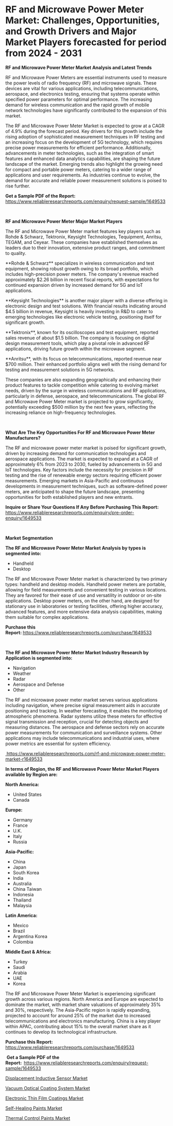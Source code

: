 <p><h1>RF and Microwave Power Meter Market: Challenges, Opportunities, and Growth Drivers and Major Market Players forecasted for period from 2024 - 2031</h1></p><p><strong>RF and Microwave Power Meter Market Analysis and Latest Trends</strong></p>
<p><p>RF and Microwave Power Meters are essential instruments used to measure the power levels of radio frequency (RF) and microwave signals. These devices are vital for various applications, including telecommunications, aerospace, and electronics testing, ensuring that systems operate within specified power parameters for optimal performance. The increasing demand for wireless communication and the rapid growth of mobile network technologies have significantly contributed to the expansion of this market.</p><p>The RF and Microwave Power Meter Market is expected to grow at a CAGR of 4.9% during the forecast period. Key drivers for this growth include the rising adoption of sophisticated measurement techniques in RF testing and an increasing focus on the development of 5G technology, which requires precise power measurements for efficient performance. Additionally, advancements in meter technologies, such as the integration of smart features and enhanced data analytics capabilities, are shaping the future landscape of the market. Emerging trends also highlight the growing need for compact and portable power meters, catering to a wider range of applications and user requirements. As industries continue to evolve, the demand for accurate and reliable power measurement solutions is poised to rise further.</p></p>
<p><strong>Get a Sample PDF of the Report:&nbsp;</strong> <a href="https://www.reliableresearchreports.com/enquiry/request-sample/1649533?utm_campaign=5&utm_medium=2&utm_source=Github&utm_content=ia&utm_term=15102024&utm_id=rf-and-microwave-power-meter">https://www.reliableresearchreports.com/enquiry/request-sample/1649533</a></p>
<p>&nbsp;</p>
<p><strong>RF and Microwave Power Meter Major Market Players</strong></p>
<p><p>The RF and Microwave Power Meter market features key players such as Rohde & Schwarz, Tektronix, Keysight Technologies, Tequipment, Anritsu, TEGAM, and Ceyear. These companies have established themselves as leaders due to their innovation, extensive product ranges, and commitment to quality.</p><p>**Rohde & Schwarz** specializes in wireless communication and test equipment, showing robust growth owing to its broad portfolio, which includes high-precision power meters. The company's revenue reached approximately $2.26 billion in recent fiscal reports, with expectations for continued expansion driven by increased demand for 5G and IoT applications.</p><p>**Keysight Technologies** is another major player with a diverse offering in electronic design and test solutions. With financial results indicating around $4.5 billion in revenue, Keysight is heavily investing in R&D to cater to emerging technologies like electronic vehicle testing, positioning itself for significant growth.</p><p>**Tektronix**, known for its oscilloscopes and test equipment, reported sales revenue of about $1.5 billion. The company is focusing on digital design measurement tools, which play a pivotal role in advanced RF applications, driving future growth within the microwave segment.</p><p>**Anritsu**, with its focus on telecommunications, reported revenue near $700 million. Their enhanced portfolio aligns well with the rising demand for testing and measurement solutions in 5G networks.</p><p>These companies are also expanding geographically and enhancing their product features to tackle competition while catering to evolving market needs, driven by the surge in wireless communications and RF applications, particularly in defense, aerospace, and telecommunications. The global RF and Microwave Power Meter market is projected to grow significantly, potentially exceeding $500 million by the next few years, reflecting the increasing reliance on high-frequency technologies.</p></p>
<p>&nbsp;</p>
<p><strong>What Are The Key Opportunities For RF and Microwave Power Meter Manufacturers?</strong></p>
<p><p>The RF and microwave power meter market is poised for significant growth, driven by increasing demand for communication technologies and aerospace applications. The market is expected to expand at a CAGR of approximately 6% from 2023 to 2030, fueled by advancements in 5G and IoT technologies. Key factors include the necessity for precision in RF testing and the rise of renewable energy sectors requiring efficient power measurements. Emerging markets in Asia-Pacific and continuous developments in measurement techniques, such as software-defined power meters, are anticipated to shape the future landscape, presenting opportunities for both established players and new entrants.</p></p>
<p><strong>Inquire or Share Your Questions If Any Before Purchasing This Report:</strong> <a href="https://www.reliableresearchreports.com/enquiry/pre-order-enquiry/1649533?utm_campaign=5&utm_medium=2&utm_source=Github&utm_content=ia&utm_term=15102024&utm_id=rf-and-microwave-power-meter">https://www.reliableresearchreports.com/enquiry/pre-order-enquiry/1649533</a></p>
<p>&nbsp;</p>
<p><strong>Market Segmentation</strong></p>
<p><strong>The RF and Microwave Power Meter Market Analysis by types is segmented into:</strong></p>
<p><ul><li>Handheld</li><li>Desktop</li></ul></p>
<p><p>The RF and Microwave Power Meter market is characterized by two primary types: handheld and desktop models. Handheld power meters are portable, allowing for field measurements and convenient testing in various locations. They are favored for their ease of use and versatility in outdoor or on-site applications. Desktop power meters, on the other hand, are designed for stationary use in laboratories or testing facilities, offering higher accuracy, advanced features, and more extensive data analysis capabilities, making them suitable for complex applications.</p></p>
<p><strong>Purchase this Report:&nbsp;</strong><a href="https://www.reliableresearchreports.com/purchase/1649533?utm_campaign=5&utm_medium=2&utm_source=Github&utm_content=ia&utm_term=15102024&utm_id=rf-and-microwave-power-meter">https://www.reliableresearchreports.com/purchase/1649533</a></p>
<p>&nbsp;</p>
<p><strong>The RF and Microwave Power Meter Market Industry Research by Application is segmented into:</strong></p>
<p><ul><li>Navigation</li><li>Weather</li><li>Radar</li><li>Aerospace and Defense</li><li>Other</li></ul></p>
<p><p>The RF and microwave power meter market serves various applications including navigation, where precise signal measurement aids in accurate positioning and tracking. In weather forecasting, it enables the monitoring of atmospheric phenomena. Radar systems utilize these meters for effective signal transmission and reception, crucial for detecting objects and measuring distances. The aerospace and defense sectors rely on accurate power measurements for communication and surveillance systems. Other applications may include telecommunications and industrial uses, where power metrics are essential for system efficiency.</p></p>
<p><a href="https://www.reliableresearchreports.com/rf-and-microwave-power-meter-market-r1649533?utm_campaign=5&utm_medium=2&utm_source=Github&utm_content=ia&utm_term=15102024&utm_id=rf-and-microwave-power-meter">&nbsp;https://www.reliableresearchreports.com/rf-and-microwave-power-meter-market-r1649533</a></p>
<p><strong>In terms of Region, the RF and Microwave Power Meter Market Players available by Region are:</strong></p>
<p>
    <p> <strong> North America: </strong>
        <ul>
            <li>United States</li>
            <li>Canada</li>
        </ul>
        </p> 
    <p> <strong> Europe: </strong>
        <ul>
            <li>Germany</li>
            <li>France</li>
            <li>U.K.</li>
            <li>Italy</li>
            <li>Russia</li>
        </ul>
        </p> 
    <p> <strong> Asia-Pacific: </strong>
        <ul>
            <li>China</li>
            <li>Japan</li>
            <li>South Korea</li>
            <li>India</li>
            <li>Australia</li>
            <li>China Taiwan</li>
            <li>Indonesia</li>
            <li>Thailand</li>
            <li>Malaysia</li>
        </ul>
        </p> 
    <p> <strong> Latin America: </strong>
        <ul>
            <li>Mexico</li>
            <li>Brazil</li>
            <li>Argentina Korea</li>
            <li>Colombia</li>
        </ul>
        </p> 
    <p> <strong> Middle East & Africa: </strong>
        <ul>
            <li>Turkey</li>
            <li>Saudi</li>
            <li>Arabia</li>
            <li>UAE</li>
            <li>Korea</li>
        </ul>
    </p>
    </p>
<p><p>The RF and Microwave Power Meter Market is experiencing significant growth across various regions. North America and Europe are expected to dominate the market, with market share valuations of approximately 35% and 30%, respectively. The Asia-Pacific region is rapidly expanding, projected to account for around 25% of the market due to increased telecommunications and electronics manufacturing. China is a key player within APAC, contributing about 15% to the overall market share as it continues to develop its technological infrastructure.</p></p>
<p><strong>Purchase this Report: </strong><a href="https://www.reliableresearchreports.com/purchase/1649533?utm_campaign=5&utm_medium=2&utm_source=Github&utm_content=ia&utm_term=15102024&utm_id=rf-and-microwave-power-meter">https://www.reliableresearchreports.com/purchase/1649533</a></p>
<p>&nbsp;<strong>Get a Sample PDF of the Report:&nbsp;&nbsp;</strong><a href="https://www.reliableresearchreports.com/enquiry/request-sample/1649533?utm_campaign=5&utm_medium=2&utm_source=Github&utm_content=ia&utm_term=15102024&utm_id=rf-and-microwave-power-meter">https://www.reliableresearchreports.com/enquiry/request-sample/1649533</a></p>
<p><strong></strong></p>
<p><p><a href="https://www.linkedin.com/pulse/global-displacement-inductive-sensor-market-pulse-trends-growth-cpt3e?trk=public_post_embed_feed-article-content&utm_campaign=5&utm_medium=2&utm_source=Github&utm_content=ia&utm_term=15102024&utm_id=rf-and-microwave-power-meter">Displacement Inductive Sensor Market</a></p><p><a href="https://www.linkedin.com/pulse/vacuum-optical-coating-system-market-emerging-trends-future-5ec0f?trk=public_post_embed_feed-article-content&utm_campaign=5&utm_medium=2&utm_source=Github&utm_content=ia&utm_term=15102024&utm_id=rf-and-microwave-power-meter">Vacuum Optical Coating System Market</a></p><p><a href="https://www.linkedin.com/pulse/insights-electronic-thin-film-coatings-market-size-which-expanding-ekqke?trk=public_post_embed_feed-article-content&utm_campaign=5&utm_medium=2&utm_source=Github&utm_content=ia&utm_term=15102024&utm_id=rf-and-microwave-power-meter">Electronic Thin Film Coatings Market</a></p><p><a href="https://github.com/NargisHussain75/Market-Research-Report-List-1/blob/main/self-healing-paints-market.md?utm_campaign=5&utm_medium=2&utm_source=Github&utm_content=ia&utm_term=15102024&utm_id=rf-and-microwave-power-meter">Self-Healing Paints Market</a></p><p><a href="https://github.com/AnnDiaz698/Market-Research-Report-List-1/blob/main/thermal-control-paints-market.md?utm_campaign=5&utm_medium=2&utm_source=Github&utm_content=ia&utm_term=15102024&utm_id=rf-and-microwave-power-meter">Thermal Control Paints Market</a></p></p>
